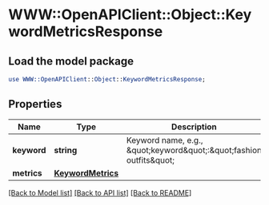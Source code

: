 # WWW::OpenAPIClient::Object::KeywordMetricsResponse

## Load the model package
```perl
use WWW::OpenAPIClient::Object::KeywordMetricsResponse;
```

## Properties
Name | Type | Description | Notes
------------ | ------------- | ------------- | -------------
**keyword** | **string** | Keyword name, e.g., \&quot;keyword\&quot;:\&quot;fashion outfits\&quot; | [optional] 
**metrics** | [**KeywordMetrics**](KeywordMetrics.md) |  | [optional] 

[[Back to Model list]](../README.md#documentation-for-models) [[Back to API list]](../README.md#documentation-for-api-endpoints) [[Back to README]](../README.md)


